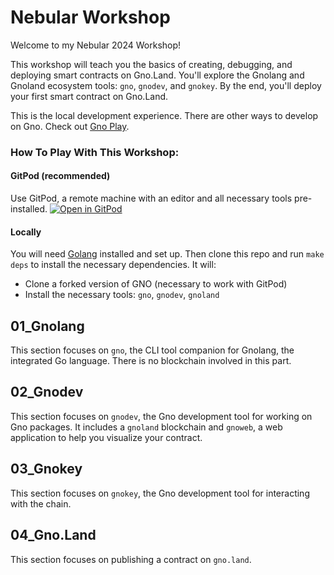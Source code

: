 # Nebular Workshop

Welcome to my Nebular 2024 Workshop!

This workshop will teach you the basics of creating, debugging, and deploying smart contracts on Gno.Land. You'll explore the Gnolang and Gnoland ecosystem tools: `gno`, `gnodev`, and `gnokey`. By the end, you'll deploy your first smart contract on Gno.Land.

This is the local development experience. There are other ways to develop on Gno. Check out [Gno Play](https://play.gno.land).

### How To Play With This Workshop:

#### GitPod (recommended)
Use GitPod, a remote machine with an editor and all necessary tools pre-installed.
[![Open in GitPod](https://gitpod.io/button/open-in-gitpod.svg)](https://gitpod.io/#https://github.com/gfanton/workshop-nebular)

#### Locally
You will need [Golang](https://go.dev/doc/install) installed and set up. Then clone this repo and run `make deps` to install the necessary dependencies. It will:
- Clone a forked version of GNO (necessary to work with GitPod)
- Install the necessary tools: `gno`, `gnodev`, `gnoland`

## 01_Gnolang

This section focuses on `gno`, the CLI tool companion for Gnolang, the integrated Go language. There is no blockchain involved in this part.

## 02_Gnodev

This section focuses on `gnodev`, the Gno development tool for working on Gno packages. It includes a `gnoland` blockchain and `gnoweb`, a web application to help you visualize your contract.

## 03_Gnokey

This section focuses on `gnokey`, the Gno development tool for interacting with the chain.

## 04_Gno.Land

This section focuses on publishing a contract on `gno.land`.
